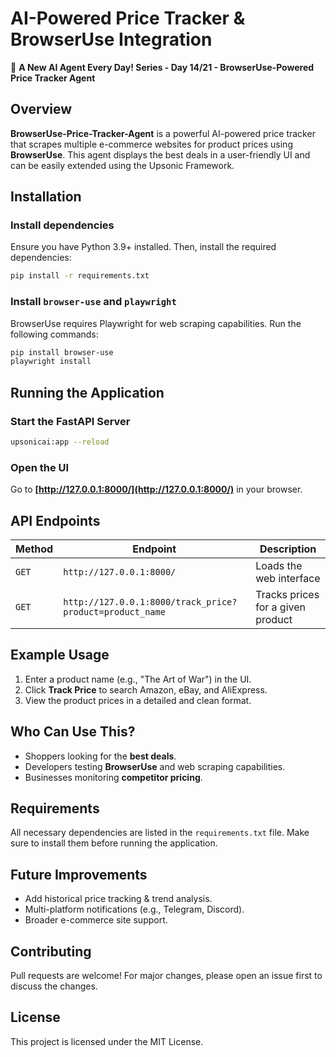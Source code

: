 # AI-Powered Price Tracker & BrowserUse Integration

🚀 **A New AI Agent Every Day! Series - Day 14/21 - BrowserUse-Powered Price Tracker Agent**

## Overview

**BrowserUse-Price-Tracker-Agent** is a powerful AI-powered price tracker that scrapes multiple e-commerce websites for product prices using **BrowserUse**. This agent displays the best deals in a user-friendly UI and can be easily extended using the Upsonic Framework.

## Installation

### Install dependencies

Ensure you have Python 3.9+ installed. Then, install the required dependencies:

```bash
pip install -r requirements.txt
```

### Install `browser-use` and `playwright`

BrowserUse requires Playwright for web scraping capabilities. Run the following commands:

```bash
pip install browser-use
playwright install
```

## Running the Application

### Start the FastAPI Server

```bash
upsonicai:app --reload
```

### Open the UI

Go to **[http://127.0.0.1:8000/](http://127.0.0.1:8000/)** in your browser.

## API Endpoints

| Method | Endpoint                              | Description                       |
| ------ | ------------------------------------- | --------------------------------- |
| `GET`  | `http://127.0.0.1:8000/`                  | Loads the web interface           |
| `GET`  | `http://127.0.0.1:8000/track_price?product=product_name`   | Tracks prices for a given product |

## Example Usage

1. Enter a product name (e.g., "The Art of War") in the UI.
2. Click **Track Price** to search Amazon, eBay, and AliExpress.
3. View the product prices in a detailed and clean format.

## Who Can Use This?

- Shoppers looking for the **best deals**.
- Developers testing **BrowserUse** and web scraping capabilities.
- Businesses monitoring **competitor pricing**.

## Requirements

All necessary dependencies are listed in the `requirements.txt` file. Make sure to install them before running the application.

## Future Improvements

- Add historical price tracking & trend analysis.
- Multi-platform notifications (e.g., Telegram, Discord).
- Broader e-commerce site support.

## Contributing

Pull requests are welcome! For major changes, please open an issue first to discuss the changes.

## License

This project is licensed under the MIT License.

